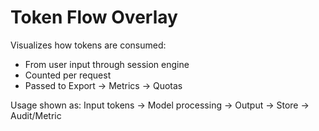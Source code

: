 # Token Flow Overlay

Visualizes how tokens are consumed:
- From user input through session engine
- Counted per request
- Passed to Export → Metrics → Quotas

Usage shown as:
Input tokens → Model processing → Output → Store → Audit/Metric
